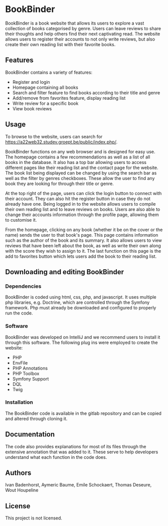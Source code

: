 # BookBinder

BookBinder is a book website that allows its users to explore a vast collection of books categorised by genre. Users can leave reviews to share their thoughts and help others find their next captivating read. The website allows users to register their accounts to not only write reviews, but also create their own reading list with their favorite books. 

## Features

BookBinder contains a variety of features:
* Register and login 
* Homepage containing all books
* Search and filter feature to find books according to their title and genre
* Add/remove from favorites feature, display reading list
* Write review for a specific book
* View book reviews 

## Usage 

To browse to the website, users can search for https://a22web32.studev.groept.be/public/index.php/.

BookBinder functions on any web browser and is designed for easy use. The homepage contains a few recommendations as well as a list of all books in the database. It also has a top bar allowing users to access different pages like their reading list and the contact page for the website. The book list being displayed can be changed by using the search bar as well as the filter by genres checkboxes. These allow the user to find any book they are looking for through their title or genre. 

At the top right of the page, users can click the login button to connect with their account. They can also hit the register button in case they do not already have one. Being logged in to the website allows users to compile their own reading list and to leave reviews on books. Users are also able to change their accounts information through the profile page, allowing them to customise it. 

From the homepage, clicking on any book (whether it be on the cover or the name) sends the user to that book's page. This page contains information such as the author of the book and its summary. It also allows users to view reviews that have been left about the book, as well as write their own along with the score they wish to assign to it. The last function on this page is the add to favorites button which lets users add the book to their reading list. 

## Downloading and editing BookBinder

### Dependencies

BookBinder is coded using html, css, php, and javascript. It uses multiple php libraries, e.g. Doctrine, which are controlled through the Symfony framework. Php must already be downloaded and configured to properly run the code. 

### Software

BookBinder was developed on IntelliJ and we recommend users to install it through this software. The following plug ins were employed to create the website:
* PHP
* EnvFile
* PHP Annotations
* PHP Toolbox
* Symfony Support
* DQL
* Twig

### Installation

The BookBinder code is available in the gitlab repository and can be copied and altered through cloning it. 

## Documentation

The code also provides explanations for most of its files through the extensive annotation that was added to it. These serve to help developers understand what each function in the code does. 

## Authors

Ivan Badenhorst, Aymeric Baume, Emile Schockaert, Thomas Deseure, Wout Houpeline

## License

This project is not licensed.


